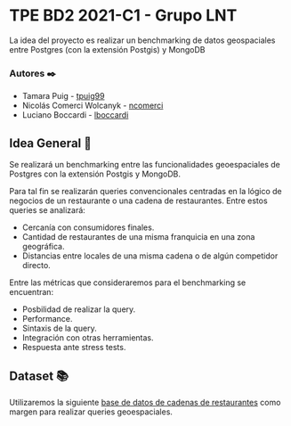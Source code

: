 # TPE BD2 2021-C1 - Grupo LNT

La idea del proyecto es realizar un benchmarking de datos geospaciales entre Postgres (con la extensión Postgis) y MongoDB

### Autores ✒️

* Tamara Puig - [tpuig99](https://github.com/tpuig99)
* Nicolás Comerci Wolcanyk - [ncomerci](https://github.com/ncomerci)
* Luciano Boccardi - [lboccardi](https://github.com/lboccardi)


## Idea General 🚀

Se realizará un benchmarking entre las funcionalidades geoespaciales de Postgres con la extensión Postgis y MongoDB.

Para tal fin se realizarán queries convencionales centradas en la lógico de negocios de un restaurante o una cadena de restaurantes. Entre estos queries se analizará:

* Cercanía con consumidores finales.
* Cantidad de restaurantes de una misma franquicia en una zona geográfica.
* Distancias entre locales de una misma cadena o de algún competidor directo.

Entre las métricas que consideraremos para el benchmarking se encuentran:

* Posbilidad de realizar la query.
* Performance.
* Sintaxis de la query.
* Integración con otras herramientas.
* Respuesta ante stress tests.

## Dataset 📚

Utilizaremos la siguiente [base de datos de cadenas de restaurantes](https://data.world/datafiniti/fast-food-restaurants-across-america) como margen para realizar queries geoespaciales.